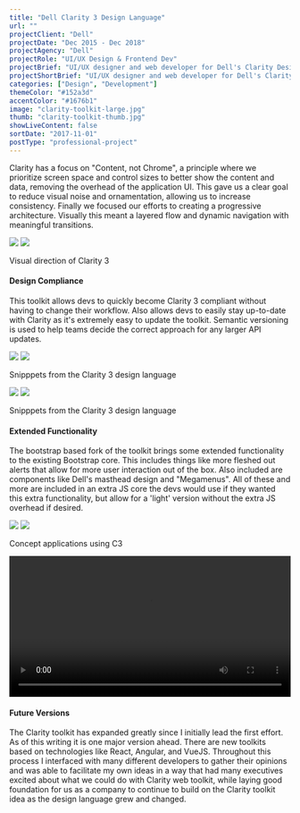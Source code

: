 ```yaml
---
title: "Dell Clarity 3 Design Language"
url: ""
projectClient: "Dell"
projectDate: "Dec 2015 - Dec 2018"
projectAgency: "Dell"
projectRole: "UI/UX Design & Frontend Dev"
projectBrief: "UI/UX designer and web developer for Dell's Clarity Design Language. This iteration of the Clarity design language was focused around enterprise software and needs. Built to be robust and easy to use, with strong documentation and examples."
projectShortBrief: "UI/UX designer and web developer for Dell's Clarity Design Language. Clarity is an enterprise worthy design system."
categories: ["Design", "Development"]
themeColor: "#152a3d"
accentColor: "#1676b1"
image: "clarity-toolkit-large.jpg"
thumb: "clarity-toolkit-thumb.jpg"
showLiveContent: false
sortDate: "2017-11-01"
postType: "professional-project"
---
```


Clarity has a focus on "Content, not Chrome", a principle where we prioritize screen space and control sizes to better show the content and data, removing the overhead of the application UI. This gave us a clear goal to reduce visual noise and ornamentation, allowing us to increase consistency. Finally we focused our efforts to creating a progressive architecture. Visually this meant a layered flow and dynamic navigation with meaningful transitions.

<div class="photo-grid-container">
<div class="photo-grid">
<img src="dell-clarity-3-ex-3.png" />
<img src="dell-clarity-3-ex-4.png"/>
</div>
</div>
<p class="photo-grid-subtitle">Visual direction of Clarity 3</p>

#### Design Compliance

This toolkit allows devs to quickly become Clarity 3 compliant without having to change their workflow. Also allows devs to easily stay up-to-date with Clarity as it's extremely easy to update the toolkit. Semantic versioning is used to help teams decide the correct approach for any larger API updates.

<div class="photo-grid-container">
<div class="photo-grid">
<img src="dell-clarity-3-ui-1.png" />
<img src="dell-clarity-3-ui-2.png"/>
</div>
</div>
<p class="photo-grid-subtitle">Snipppets from the Clarity 3 design language</p>

<div class="photo-grid-container">
<div class="photo-grid"><img src="clarity_1.jpg" />
<img src="clarity_2.jpg"/></div>
</div>
<p class="photo-grid-subtitle">Snipppets from the Clarity 3 design language</p>

#### Extended Functionality

The bootstrap based fork of the toolkit brings some extended functionality to the existing Bootstrap core. This includes things like more fleshed out alerts that allow for more user interaction out of the box. Also included are components like Dell's masthead design and "Megamenus". All of these and more are included in an extra JS core the devs would use if they wanted this extra functionality, but allow for a 'light' version without the extra JS overhead if desired.

<div class="photo-grid-container">
<div class="photo-grid">
<img src="dell-clarity-3-ex-1.png" />
<img src="dell-clarity-3-ex-2.png"/>
</div>
</div>
<p class="photo-grid-subtitle">Concept applications using C3</p>

<video width="100%" controls loop>
<source src="/clarity-dashboard.mp4" type="video/mp4">
</video>

#### Future Versions

The Clarity toolkit has expanded greatly since I initially lead the first effort. As of this writing it is one major version ahead. There are new toolkits based on technologies like React, Angular, and VueJS. Throughout this process I interfaced with many different developers to gather their opinions and was able to facilitate my own ideas in a way that had many executives excited about what we could do with Clarity web toolkit, while laying good foundation for us as a company to continue to build on the Clarity toolkit idea as the design language grew and changed.